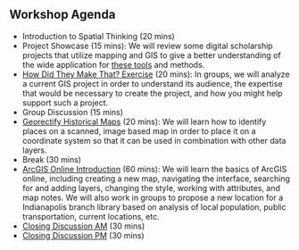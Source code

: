 ## Workshop Agenda
- Introduction to Spatial Thinking (20 mins)
- Project Showcase (15 mins): We will review some digital scholarship projects that utilize mapping and GIS to give a better understanding of the wide application for [these tools](https://docs.google.com/document/d/13uJDhBveqKwaKwoPObt5vTJ7nMab2f-MOvZppopkQ2g/edit) and methods.
- [How Did They Make That? Exercise](https://docs.google.com/document/d/1TuXzYJrc11GiavUeV6WfzoQvXIy1oddSYjrRm0W7BBk/edit?usp=sharing) (20 mins): In groups, we will analyze a current GIS project in order to understand its audience, the expertise that would be necessary to create the project, and how you might help support such a project.
- Group Discussion (15 mins)
- [Georectify Historical Maps](https://docs.google.com/document/d/1B1g5nmp6VndB0RPFw2LJ0b_s6IU6iGYFvHzTOTqak_4/edit?usp=sharing) (20 mins): We will learn how to identify places on a scanned, image based map in order to place it on a coordinate system so that it can be used in combination with other data layers.
- Break (30 mins)
- [ArcGIS Online Introduction](https://github.com/tech-at-arl/Digital-Scholarship-Institute/blob/master/August%202018/Geospatial%20and%20Temporal%20Mapping/ArcGIS%20Introduction.md) (60 mins): We will learn the basics of ArcGIS online, including creating a new map, navigating the interface, searching for and adding layers, changing the style, working with attributes, and map notes. We will also work in groups to propose a new location for a Indianapolis branch library based on analysis of local population, public transportation, current locations, etc.
- [Closing Discussion AM](https://docs.google.com/document/d/1VSPfGZfY21Qjv4t2Tg8iqer69ZaQWL7Qj9v-XKvqK-M/edit) (30 mins)
- [Closing Discussion PM](https://docs.google.com/document/d/1BQpCO122AZcxj4N414FMnxr6soDJ_pJh89gunPOfH40/edit) (30 mins)
